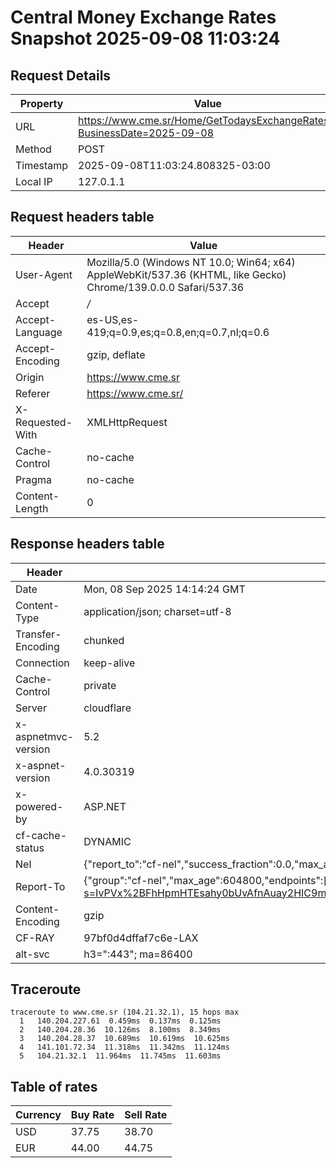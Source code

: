 # Central Money Exchange Rates Snapshot 2025-09-08 11:03:24
## Request Details

| Property | Value |
|----------|-------|
| URL | https://www.cme.sr/Home/GetTodaysExchangeRates/?BusinessDate=2025-09-08 |
| Method | POST |
| Timestamp | 2025-09-08T11:03:24.808325-03:00 |
| Local IP | 127.0.1.1 |
    
## Request headers table

| Header | Value |
|--------|-------|
| User-Agent | Mozilla/5.0 (Windows NT 10.0; Win64; x64) AppleWebKit/537.36 (KHTML, like Gecko) Chrome/139.0.0.0 Safari/537.36 |
| Accept | */* |
| Accept-Language | es-US,es-419;q=0.9,es;q=0.8,en;q=0.7,nl;q=0.6 |
| Accept-Encoding | gzip, deflate |
| Origin | https://www.cme.sr |
| Referer | https://www.cme.sr/ |
| X-Requested-With | XMLHttpRequest |
| Cache-Control | no-cache |
| Pragma | no-cache |
| Content-Length | 0 |

    
## Response headers table
| Header | Value |
|--------|-------|
| Date | Mon, 08 Sep 2025 14:14:24 GMT |
| Content-Type | application/json; charset=utf-8 |
| Transfer-Encoding | chunked |
| Connection | keep-alive |
| Cache-Control | private |
| Server | cloudflare |
| x-aspnetmvc-version | 5.2 |
| x-aspnet-version | 4.0.30319 |
| x-powered-by | ASP.NET |
| cf-cache-status | DYNAMIC |
| Nel | {"report_to":"cf-nel","success_fraction":0.0,"max_age":604800} |
| Report-To | {"group":"cf-nel","max_age":604800,"endpoints":[{"url":"https://a.nel.cloudflare.com/report/v4?s=IvPVx%2BFhHpmHTEsahy0bUvAfnAuay2HIC9mslx51TeEU3onHqJAqfhz49xsK5zDrFl1vsaZW4G3Qek7RwOzFZF%2BLOA3C%2B7vL3A4%3D"}]} |
| Content-Encoding | gzip |
| CF-RAY | 97bf0d4dffaf7c6e-LAX |
| alt-svc | h3=":443"; ma=86400 |

## Traceroute 

```
traceroute to www.cme.sr (104.21.32.1), 15 hops max
  1   140.204.227.61  0.459ms  0.137ms  0.125ms 
  2   140.204.28.36  10.126ms  8.100ms  8.349ms 
  3   140.204.28.37  10.689ms  10.619ms  10.625ms 
  4   141.101.72.34  11.318ms  11.342ms  11.124ms 
  5   104.21.32.1  11.964ms  11.745ms  11.603ms 

```


## Table of rates

| Currency | Buy Rate | Sell Rate |
|----------|----------|-----------|
| USD | 37.75 | 38.70 |
| EUR | 44.00 | 44.75 |
